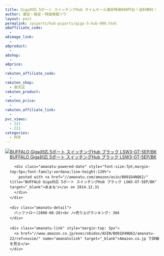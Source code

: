 ```yaml
---
title: Giga対応 5ポート スイッチングHub タイムセール激安特価900円台！送料無料！
author: 激安・格安・特価情報ツウ
layout: post
permalink: /pcparts/hub-pcparts/giga-5-hub-900.html
a8affiliate_code:
  -
a8image_link:
  -
a8product:
  -
a8shop:
  -
a8price:
  -
rakuten_affiliate_code:
  -
rakuten_shop:
  - 楽天店
rakuten_product:
  -
rakuten_price:
  -
rakuten_affiliate_link:
  -
pvc_views:
  - 221
  - 221
categories:
  - HUB
---
```

<div class="amanatu-box" style="margin-bottom:0px;">
  <div class="amanatu-image" style="float:left;">
    <a href="//www.amazon.co.jp/exec/obidos/ASIN/B001D4NQ62/amanatu-22/ref=nosim/" name="amanatulink" target="_blank"><img src="//i2.wp.com/ecx.images-amazon.com/images/I/41Kb3KVhdgL._SL160_.jpg?w=546" alt="BUFFALO Giga対応 5ポート スイッチングHub ブラック LSW3-GT-5EP/BK" style="border: none;" data-recalc-dims="1" /></a>
  </div>

  <div class="amanatu-info" style="float:left;margin-left:15px;line-height:120%">
    <div class="amanatu-name" style="margin-bottom:10px;line-height:120%">
      <a href="//www.amazon.co.jp/exec/obidos/ASIN/B001D4NQ62/amanatu-22/ref=nosim/" name="amanatulink" target="_blank">BUFFALO Giga対応 5ポート スイッチングHub ブラック LSW3-GT-5EP/BK</a>

      <div class="amanatu-powered-date" style="font-size:7pt;margin-top:5px;font-family:verdana;line-height:120%">
        posted with <a href="//amanatu.com/amazon/asin/B001D4NQ62/" title="BUFFALO Giga対応 5ポート スイッチングHub ブラック LSW3-GT-5EP/BK" target="_blank">あまなつ</a> on 2014.12.31
      </div>
    </div>

    <div class="amanatu-detail">
      バッファロー(2008-08-20)<br />売り上げランキング: 304
    </div>

    <div class="amanatu-link" style="margin-top: 5px">
      <a href="//www.amazon.co.jp/exec/obidos/ASIN/B001D4NQ62/amanatu-22/ref=nosim/" name="amanatulink" target="_blank">Amazon.co.jp で詳細を見る</a>
    </div>
  </div>

  <div class="amanatu-footer" style="clear: left">
  </div>
</div>